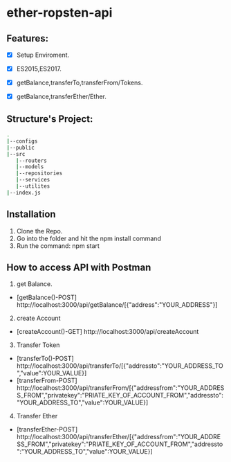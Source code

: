 # ether-ropsten-api

## Features:
- [x] Setup Enviroment.
- [x] ES2015,ES2017.
- [x] getBalance,transferTo,transferFrom/Tokens.
- [x] getBalance,transferEther/Ether.


## Structure's Project:
```bash
.
|--configs
|--public
|--src
   |--routers
   |--models
   |--repositories
   |--services
   |--utilites
|--index.js
```

## Installation
1. Clone the Repo.
2. Go into the folder and hit the npm install command
3. Run the command: npm start

## How to access API with Postman
1. get Balance.
- [getBalance()-POST] http://localhost:3000/api/getBalance/[{"address":"YOUR_ADDRESS"}]

2. create Account
- [createAccount()-GET] http://localhost:3000/api/createAccount

3. Transfer Token
- [transferTo()-POST] http://localhost:3000/api/transferTo/[{"addressto":"YOUR_ADDRESS_TO","value":YOUR_VALUE}]
- [transferFrom-POST] http://localhost:3000/api/transferFrom/[{"addressfrom":"YOUR_ADDRESS_FROM","privatekey":"PRIATE_KEY_OF_ACCOUNT_FROM","addressto":"YOUR_ADDRESS_TO","value":YOUR_VALUE}]

4. Transfer Ether
- [transferEther-POST] http://localhost:3000/api/transferEther/[{"addressfrom":"YOUR_ADDRESS_FROM","privatekey":"PRIATE_KEY_OF_ACCOUNT_FROM","addressto":"YOUR_ADDRESS_TO","value":YOUR_VALUE}]